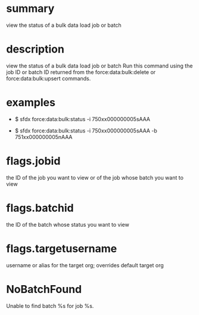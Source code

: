 # summary

view the status of a bulk data load job or batch

# description

view the status of a bulk data load job or batch
Run this command using the job ID or batch ID returned from the force:data:bulk:delete or force:data:bulk:upsert commands.

# examples

- $ sfdx force:data:bulk:status -i 750xx000000005sAAA

- $ sfdx force:data:bulk:status -i 750xx000000005sAAA -b 751xx000000005nAAA

# flags.jobid

the ID of the job you want to view or of the job whose batch you want to view

# flags.batchid

the ID of the batch whose status you want to view

# flags.targetusername

username or alias for the target org; overrides default target org

# NoBatchFound

Unable to find batch %s for job %s.
